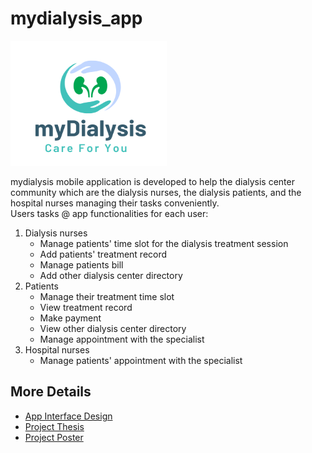 # mydialysis_app

<img src="/images/mydialysis_logo.png" alt="app_name" width="250" height="200">

mydialysis mobile application is developed to help the dialysis center community which are the dialysis nurses, the dialysis patients, and the hospital nurses managing their tasks conveniently.<br>
Users tasks @ app functionalities for each user:
1. Dialysis nurses
    - Manage patients' time slot for the dialysis treatment session
    - Add patients' treatment record
    - Manage patients bill
    - Add other dialysis center directory
2. Patients
    - Manage their treatment time slot
    - View treatment record
    - Make payment
    - View other dialysis center directory
    - Manage appointment with the specialist
3. Hospital nurses
    - Manage patients' appointment with the specialist

## More Details
- [App Interface Design](/document/interface_design.pdf)
- [Project Thesis](/document/project_thesis.pdf)
- [Project Poster](/document/project_poster.pdf)


